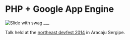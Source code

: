 PHP + Google App Engine
====

![Slide with swag *___*](https://photos-2.dropbox.com/t/0/AADO0jdrdjqr1bZ76Fk6YXJoHyExxh2oaIRDxVjUwTx4Mw/12/153671029/png/1024x768/3/1409382000/0/2/Captura%20de%20tela%202014-08-30%2002.33.42.png/OsoEYljTxdRiZR0zXtKq_iKnxfubEZPCmDxRLcxPqG8)

Talk held at the [northeast devfest 2014](http://2014.devfestne.com.br) in Aracaju Sergipe.



